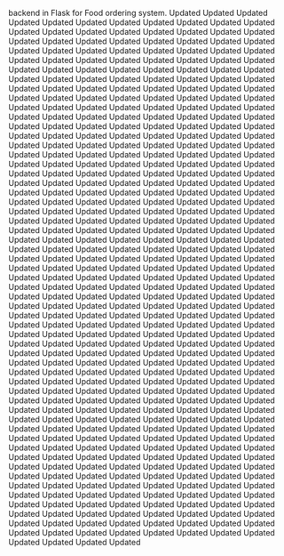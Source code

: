 backend in Flask for Food ordering system.
Updated
Updated
Updated
Updated
Updated
Updated
Updated
Updated
Updated
Updated
Updated
Updated
Updated
Updated
Updated
Updated
Updated
Updated
Updated
Updated
Updated
Updated
Updated
Updated
Updated
Updated
Updated
Updated
Updated
Updated
Updated
Updated
Updated
Updated
Updated
Updated
Updated
Updated
Updated
Updated
Updated
Updated
Updated
Updated
Updated
Updated
Updated
Updated
Updated
Updated
Updated
Updated
Updated
Updated
Updated
Updated
Updated
Updated
Updated
Updated
Updated
Updated
Updated
Updated
Updated
Updated
Updated
Updated
Updated
Updated
Updated
Updated
Updated
Updated
Updated
Updated
Updated
Updated
Updated
Updated
Updated
Updated
Updated
Updated
Updated
Updated
Updated
Updated
Updated
Updated
Updated
Updated
Updated
Updated
Updated
Updated
Updated
Updated
Updated
Updated
Updated
Updated
Updated
Updated
Updated
Updated
Updated
Updated
Updated
Updated
Updated
Updated
Updated
Updated
Updated
Updated
Updated
Updated
Updated
Updated
Updated
Updated
Updated
Updated
Updated
Updated
Updated
Updated
Updated
Updated
Updated
Updated
Updated
Updated
Updated
Updated
Updated
Updated
Updated
Updated
Updated
Updated
Updated
Updated
Updated
Updated
Updated
Updated
Updated
Updated
Updated
Updated
Updated
Updated
Updated
Updated
Updated
Updated
Updated
Updated
Updated
Updated
Updated
Updated
Updated
Updated
Updated
Updated
Updated
Updated
Updated
Updated
Updated
Updated
Updated
Updated
Updated
Updated
Updated
Updated
Updated
Updated
Updated
Updated
Updated
Updated
Updated
Updated
Updated
Updated
Updated
Updated
Updated
Updated
Updated
Updated
Updated
Updated
Updated
Updated
Updated
Updated
Updated
Updated
Updated
Updated
Updated
Updated
Updated
Updated
Updated
Updated
Updated
Updated
Updated
Updated
Updated
Updated
Updated
Updated
Updated
Updated
Updated
Updated
Updated
Updated
Updated
Updated
Updated
Updated
Updated
Updated
Updated
Updated
Updated
Updated
Updated
Updated
Updated
Updated
Updated
Updated
Updated
Updated
Updated
Updated
Updated
Updated
Updated
Updated
Updated
Updated
Updated
Updated
Updated
Updated
Updated
Updated
Updated
Updated
Updated
Updated
Updated
Updated
Updated
Updated
Updated
Updated
Updated
Updated
Updated
Updated
Updated
Updated
Updated
Updated
Updated
Updated
Updated
Updated
Updated
Updated
Updated
Updated
Updated
Updated
Updated
Updated
Updated
Updated
Updated
Updated
Updated
Updated
Updated
Updated
Updated
Updated
Updated
Updated
Updated
Updated
Updated
Updated
Updated
Updated
Updated
Updated
Updated
Updated
Updated
Updated
Updated
Updated
Updated
Updated
Updated
Updated
Updated
Updated
Updated
Updated
Updated
Updated
Updated
Updated
Updated
Updated
Updated
Updated
Updated
Updated
Updated
Updated
Updated
Updated
Updated
Updated
Updated
Updated
Updated
Updated
Updated
Updated
Updated
Updated
Updated
Updated
Updated
Updated
Updated
Updated
Updated
Updated
Updated
Updated
Updated
Updated
Updated
Updated
Updated
Updated
Updated
Updated
Updated
Updated
Updated
Updated
Updated
Updated
Updated
Updated
Updated
Updated
Updated
Updated
Updated
Updated
Updated
Updated
Updated
Updated
Updated
Updated
Updated
Updated
Updated
Updated
Updated
Updated
Updated
Updated
Updated
Updated
Updated
Updated
Updated
Updated
Updated
Updated
Updated
Updated
Updated
Updated
Updated
Updated
Updated
Updated
Updated
Updated
Updated
Updated
Updated
Updated
Updated
Updated
Updated
Updated
Updated
Updated
Updated
Updated
Updated
Updated
Updated
Updated
Updated
Updated
Updated
Updated
Updated
Updated
Updated
Updated
Updated
Updated
Updated
Updated
Updated
Updated
Updated
Updated
Updated
Updated
Updated
Updated
Updated
